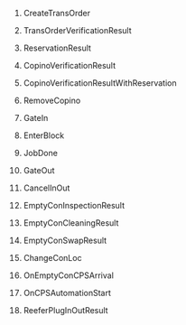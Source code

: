 1. CreateTransOrder

2. TransOrderVerificationResult

3. ReservationResult

4. CopinoVerificationResult

5. CopinoVerificationResultWithReservation

6. RemoveCopino

7. GateIn

8. EnterBlock

9. JobDone

10. GateOut

11. CancelInOut

12. EmptyConInspectionResult

13. EmptyConCleaningResult

14. EmptyConSwapResult

15. ChangeConLoc

16. OnEmptyConCPSArrival

17. OnCPSAutomationStart

18. ReeferPlugInOutResult